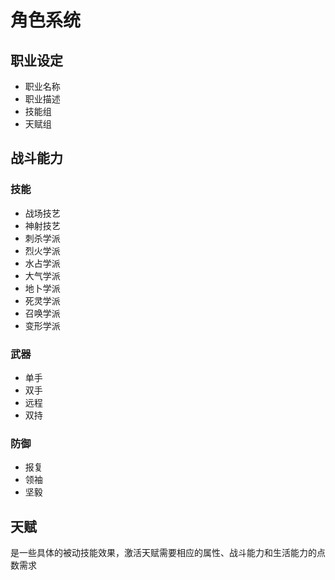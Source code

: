 # 角色系统

## 职业设定

- 职业名称
- 职业描述
- 技能组
- 天赋组

## 战斗能力

### 技能

- 战场技艺
- 神射技艺
- 刺杀学派
- 烈火学派
- 水占学派
- 大气学派
- 地卜学派
- 死灵学派
- 召唤学派
- 变形学派

### 武器

- 单手
- 双手
- 远程
- 双持

### 防御

- 报复
- 领袖
- 坚毅


## 天赋
是一些具体的被动技能效果，激活天赋需要相应的属性、战斗能力和生活能力的点数需求
